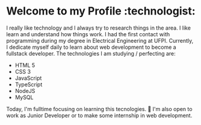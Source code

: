 <h1> Welcome to my Profile :technologist: </h1>

I really like technology and I always try to research things in the area. I like
learn and understand how things work. I had the first contact with programming during my
degree in Electrical Engineering at UFPI. 
Currently, I dedicate myself daily to learn about
web development to become a fullstack developer. The technologies I am studying / perfecting are:

<ul>   
  <li> HTML 5 </li>
  <li> CSS 3 </li>
  <li> JavaScript</li>
  <li> TypeScript </li>
  <li> NodeJS </li>
  <li> MySQL </li>
</ul>


Today, I'm fulltime focusing on learning this tecnologies. :dart: 
I'm also open to work as Junior Developer or to make some internship in web development.
